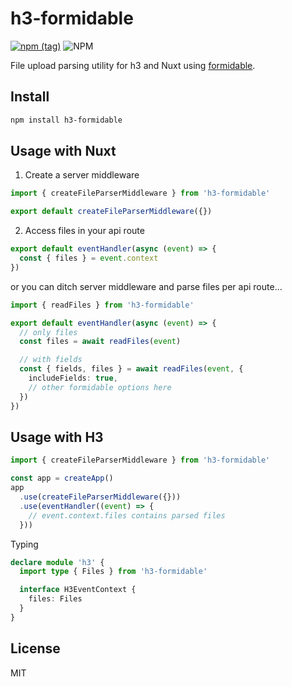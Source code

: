 # h3-formidable

[![npm (tag)](https://img.shields.io/npm/v/h3-formidable?style=flat&colorA=000000&colorB=000000)](https://www.npmjs.com/package/h3-formidable) ![NPM](https://img.shields.io/npm/l/h3-formidable?style=flat&colorA=000000&colorB=000000)

File upload parsing utility for h3 and Nuxt using [formidable](https://github.com/node-formidable/formidable).

## Install

```bash
npm install h3-formidable
```

## Usage with Nuxt

1. Create a server middleware

```ts
import { createFileParserMiddleware } from 'h3-formidable'

export default createFileParserMiddleware({})
```

2. Access files in your api route

```ts
export default eventHandler(async (event) => {
  const { files } = event.context
})
```

or you can ditch server middleware and parse files per api route...

```ts
import { readFiles } from 'h3-formidable'

export default eventHandler(async (event) => {
  // only files
  const files = await readFiles(event)

  // with fields
  const { fields, files } = await readFiles(event, {
    includeFields: true,
    // other formidable options here
  })
})
```

## Usage with H3

```ts
import { createFileParserMiddleware } from 'h3-formidable'

const app = createApp()
app
  .use(createFileParserMiddleware({}))
  .use(eventHandler((event) => {
    // event.context.files contains parsed files
  }))
```

Typing

```ts
declare module 'h3' {
  import type { Files } from 'h3-formidable'

  interface H3EventContext {
    files: Files
  }
}
```

## License

MIT
